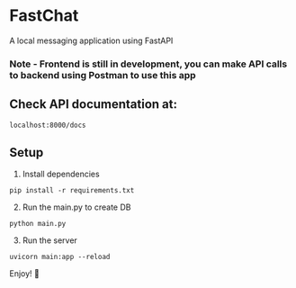 # FastChat
A local messaging application using FastAPI

### Note - Frontend is still in development, you can make API calls to backend using Postman to use this app

## Check API documentation at:
``` 
localhost:8000/docs
```

## Setup

1. Install dependencies
```
pip install -r requirements.txt
```

2. Run the main.py to create DB
```
python main.py
```

3. Run the server
```
uvicorn main:app --reload
```

Enjoy! 🥳
